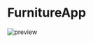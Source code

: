 # FurnitureApp
![preview](https://github.com/AnitGahlot/FurnitureApp/blob/master/furniture%20app.gif)
